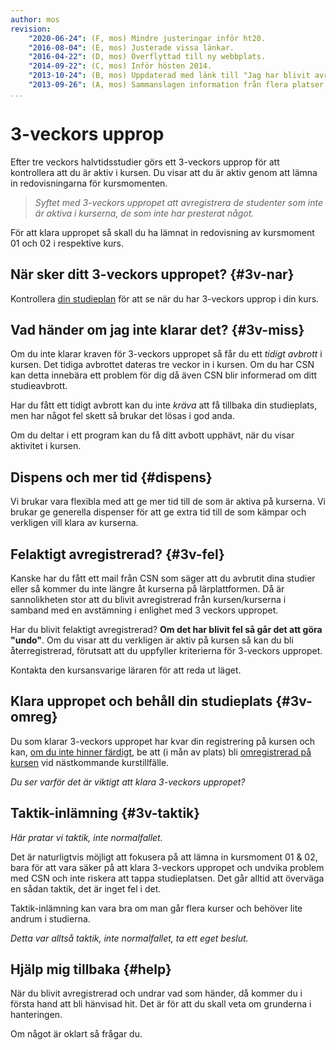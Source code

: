 ```yaml
---
author: mos
revision:
    "2020-06-24": (F, mos) Mindre justeringar inför ht20.
    "2016-08-04": (E, mos) Justerade vissa länkar.
    "2016-04-22": (D, mos) Överflyttad till ny webbplats.
    "2014-09-22": (C, mos) Inför hösten 2014.
    "2013-10-24": (B, mos) Uppdaterad med länk till "Jag har blivit avregistrerad?".
    "2013-09-26": (A, mos) Sammanslagen information från flera platser, eget dokument.
...
```

3-veckors upprop
==================================

Efter tre veckors halvtidsstudier görs ett 3-veckors upprop för att kontrollera att du är aktiv i kursen. Du visar att du är aktiv genom att lämna in redovisningarna för kursmomenten.


> *Syftet med 3-veckors uppropet att avregistrera de studenter som inte är aktiva i kurserna, de som inte har presterat något.*

För att klara uppropet så skall du ha lämnat in redovisning av kursmoment 01 och 02 i respektive kurs.

<!--more-->



När sker ditt 3-veckors uppropet? {#3v-nar}
------------------------------------------------------------

Kontrollera [din studieplan](rekommenderad-studieplan) för att se när du har 3-veckors upprop i din kurs.



Vad händer om jag inte klarar det? {#3v-miss}
------------------------------------------------------------

Om du inte klarar kraven för 3-veckors uppropet så får du ett *tidigt avbrott* i kursen. Det tidiga avbrottet dateras tre veckor in i kursen. Om du har CSN kan detta innebära ett problem för dig då även CSN blir informerad om ditt studieavbrott.

Har du fått ett tidigt avbrott kan du inte *kräva* att få tillbaka din studieplats, men har något fel skett så brukar det lösas i god anda.

Om du deltar i ett program kan du få ditt avbott upphävt, när du visar aktivitet i kursen.



Dispens och mer tid {#dispens}
------------------------------------------------------------

Vi brukar vara flexibla med att ge mer tid till de som är aktiva på kurserna. Vi brukar ge generella dispenser för att ge extra tid till de som kämpar och verkligen vill klara av kurserna.



Felaktigt avregistrerad? {#3v-fel}
------------------------------------------------------------

Kanske har du fått ett mail från CSN som säger att du avbrutit dina studier eller så kommer du inte längre åt kurserna på lärplattformen. Då är sannolikheten stor att du blivit avregistrerad från kursen/kurserna i samband med en avstämning i enlighet med 3 veckors uppropet.

Har du blivit felaktigt avregistrerad? **Om det har blivit fel så går det att göra "undo"**. Om du visar att du verkligen är aktiv på kursen så kan du bli återregistrerad, förutsatt att du uppfyller kriterierna för 3-veckors uppropet.

Kontakta den kursansvarige läraren för att reda ut läget.



Klara uppropet och behåll din studieplats {#3v-omreg}
------------------------------------------------------------

Du som klarar 3-veckors uppropet har kvar din registrering på kursen och kan, [om du inte hinner färdigt](hinner-inte-fardigt), be att (i mån av plats) bli [omregistrerad på kursen](omregistrering) vid nästkommande kurstillfälle.

*Du ser varför det är viktigt att klara 3-veckors uppropet?*



Taktik-inlämning {#3v-taktik}
------------------------------------------------------------

*Här pratar vi taktik, inte normalfallet.*

Det är naturligtvis möjligt att fokusera på att lämna in kursmoment 01 & 02, bara för att vara säker på att klara 3-veckors uppropet och undvika problem med CSN och inte riskera att tappa studieplatsen. Det går alltid att överväga en sådan taktik, det är inget fel i det.

Taktik-inlämning kan vara bra om man går flera kurser och behöver lite andrum i studierna.

*Detta var alltså taktik, inte normalfallet, ta ett eget beslut.*



Hjälp mig tillbaka {#help}
------------------------------------------------------------

När du blivit avregistrerad och undrar vad som händer, då kommer du i första hand att bli hänvisad hit. Det är för att du skall veta om grunderna i hanteringen.

Om något är oklart så frågar du.

